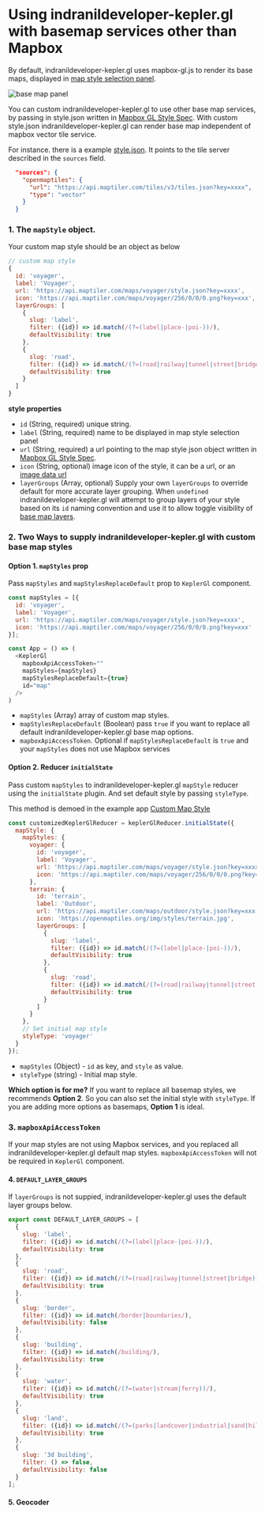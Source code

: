 # Using indranildeveloper-kepler.gl with basemap services other than Mapbox

By default, indranildeveloper-kepler.gl uses mapbox-gl.js to render its base maps, displayed in [map style selection panel](https://github.com/keplergl/indranildeveloper-kepler.gl/blob/master/docs/user-guides/f-map-styles/1-base-map-styles.md).

![base map panel](https://d1a3f4spazzrp4.cloudfront.net/indranildeveloper-kepler.gl/documentation/f-map-styles-1.png "base map panel")

You can custom indranildeveloper-kepler.gl to use other base map services, by passing in style.json written in [Mapbox GL Style Spec](https://docs.mapbox.com/mapbox-gl-js/style-spec/). With custom style.json indranildeveloper-kepler.gl can render base map independent of mapbox vector tile service.


For instance. there is a example [style.json](https://raw.githubusercontent.com/heshan0131/indranildeveloper-kepler.gl-data/master/style/basic.json).  It points to the tile server described in the `sources` field.

```json
  "sources": {
    "openmaptiles": {
      "url": "https://api.maptiler.com/tiles/v3/tiles.json?key=xxxx",
      "type": "vector"
    }
  }
```

### 1. The `mapStyle` object.
Your custom map style should be an object as below
```js
// custom map style
{
  id: 'voyager',
  label: 'Voyager',
  url: 'https://api.maptiler.com/maps/voyager/style.json?key=xxxx',
  icon: 'https://api.maptiler.com/maps/voyager/256/0/0/0.png?key=xxx',
  layerGroups: [
    {
      slug: 'label',
      filter: ({id}) => id.match(/(?=(label|place-|poi-))/),
      defaultVisibility: true
    },
    {
      slug: 'road',
      filter: ({id}) => id.match(/(?=(road|railway|tunnel|street|bridge))(?!.*label)/),
      defaultVisibility: true
    }
  ]
}
```

__style properties__

- `id` (String, required) unique string.
- `label` (String, required) name to be displayed in map style selection panel
- `url` (String, required) a url pointing to the map style json object written in [Mapbox GL Style Spec](https://docs.mapbox.com/mapbox-gl-js/style-spec/). 
- `icon` (String, optional) image icon of the style, it can be a url, or an [image data url](https://flaviocopes.com/data-urls/#how-does-a-data-url-look)
- `layerGroups` (Array, optional) Supply your own `layerGroups` to override default for more accurate layer grouping. When `undefined` indranildeveloper-kepler.gl will attempt to group layers of your style based on its `id` naming convention and use it to allow toggle visibility of [base map layers](https://github.com/keplergl/indranildeveloper-kepler.gl/blob/master/docs/user-guides/f-map-styles/2-map-layers.md). 

### 2. Two Ways to supply indranildeveloper-kepler.gl with custom base map styles


#### Option 1. `mapStyles` prop
Pass `mapStyles` and `mapStylesReplaceDefault` prop to `KeplerGl` component.

```js
const mapStyles = [{
  id: 'voyager',
  label: 'Voyager',
  url: 'https://api.maptiler.com/maps/voyager/style.json?key=xxxx',
  icon: 'https://api.maptiler.com/maps/voyager/256/0/0/0.png?key=xxx'
}];

const App = () => (
  <KeplerGl 
    mapboxApiAccessToken="" 
    mapStyles={mapStyles}
    mapStylesReplaceDefault={true} 
    id="map"
  />
)
```

- `mapStyles` (Array) array of custom map styles.
- `mapStylesReplaceDefault` (Boolean) pass `true` if you want to replace all default indranildeveloper-kepler.gl base map options.
- `mapboxApiAccessToken`. Optional if `mapStylesReplaceDefault` is `true` and your `mapStyles` does not use Mapbox services

#### Option 2. Reducer `initialState`
Pass custom `mapStyles` to indranildeveloper-kepler.gl `mapStyle` reducer using the `initialState` plugin. And set default style by passing `styleType`.

This method is demoed in the example app [Custom Map Style](https://github.com/keplergl/indranildeveloper-kepler.gl/tree/master/examples/custom-map-style)

```js
const customizedKeplerGlReducer = keplerGlReducer.initialState({
  mapStyle: {
    mapStyles: {
      voyager: {
        id: 'voyager',
        label: 'Voyager',
        url: 'https://api.maptiler.com/maps/voyager/style.json?key=xxxx',
        icon: 'https://api.maptiler.com/maps/voyager/256/0/0/0.png?key=xxx'
      },
      terrain: {
        id: 'terrain',
        label: 'Outdoor',
        url: 'https://api.maptiler.com/maps/outdoor/style.json?key=xxx',
        icon: 'https://openmaptiles.org/img/styles/terrain.jpg',
        layerGroups: [
          {
            slug: 'label',
            filter: ({id}) => id.match(/(?=(label|place-|poi-))/),
            defaultVisibility: true
          },
          {
            slug: 'road',
            filter: ({id}) => id.match(/(?=(road|railway|tunnel|street|bridge))(?!.*label)/),
            defaultVisibility: true
          }
        ]
      }
    },
    // Set initial map style 
    styleType: 'voyager'
  }
});

```
- `mapStyles` (Object) - `id` as key, and `style` as value. 
- `styleType` (string) - Initial map style. 

__Which option is for me?__ If you want to replace all basemap styles, we recommends __Option 2__. So you can also set the initial style with `styleType`. If you are adding more options as basemaps, __Option 1__ is ideal.

### 3. `mapboxApiAccessToken`
If your map styles are not using Mapbox services, and you replaced all indranildeveloper-kepler.gl default map styles. `mapboxApiAccessToken` will not be required in `KeplerGl` component.


#### 4. `DEFAULT_LAYER_GROUPS`

If `layerGroups` is not suppied, indranildeveloper-kepler.gl uses the default layer groups below. 


```js
export const DEFAULT_LAYER_GROUPS = [
  {
    slug: 'label',
    filter: ({id}) => id.match(/(?=(label|place-|poi-))/),
    defaultVisibility: true
  },
  {
    slug: 'road',
    filter: ({id}) => id.match(/(?=(road|railway|tunnel|street|bridge))(?!.*label)/),
    defaultVisibility: true
  },
  {
    slug: 'border',
    filter: ({id}) => id.match(/border|boundaries/),
    defaultVisibility: false
  },
  {
    slug: 'building',
    filter: ({id}) => id.match(/building/),
    defaultVisibility: true
  },
  {
    slug: 'water',
    filter: ({id}) => id.match(/(?=(water|stream|ferry))/),
    defaultVisibility: true
  },
  {
    slug: 'land',
    filter: ({id}) => id.match(/(?=(parks|landcover|industrial|sand|hillshade))/),
    defaultVisibility: true
  },
  {
    slug: '3d building',
    filter: () => false,
    defaultVisibility: false
  }
];
```


#### 5. Geocoder


#### 